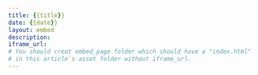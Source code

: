```yaml
---
title: {{title}}
date: {{date}}
layout: embed
description: 
iframe_url: 
# You should creat embed_page folder which should have a "index.html"
# in this article`s asset folder without iframe_url.
---
```

